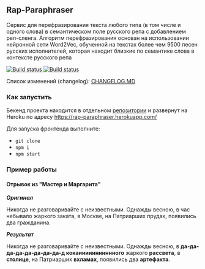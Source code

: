 ## Rap-Paraphraser

Сервис для перефразирования текста любого типа (в том числе и одного слова) в семантическом поле русского репа с 
добавлением реп-сленга. Алгоритм перефразирования основан на использовании нейронной сети Word2Vec, обученной на 
текстах более чем 9500 песен русских исполнителей, которая находит близкие по семантике слова в контексте русского репа

<a href="https://github.com/nikitaodnorob/rap-paraphraser">
  <img alt="Build status" src="https://github.com/nikitaodnorob/rap-paraphraser/workflows/Build/badge.svg">
  <img alt="Build status" src="https://github.com/nikitaodnorob/rap-paraphraser/workflows/Test/badge.svg">
</a><br/>

Список изменений (changelog): [CHANGELOG.MD](https://github.com/nikitaodnorob/rap-paraphraser/blob/master/CHANGELOG.md)

### Как запустить

Бекенд проекта находится в отдельном [репозитории](https://github.com/nikitaodnorob/rap-paraphraser-backend) и развернут на Heroku по адресу https://rap-paraphraser.herokuapp.com/

Для запуска фронтенда выполните:
* `git clone`
* `npm i`
* `npm start`

### Пример работы

#### Отрывок из "Мастер и Маргарита"

_**Оригинал**_

Никогда не разговаривайте с неизвестными. Однажды весною, в час небывало жаркого заката, в Москве, 
на Патриарших прудах, появились два гражданина.

_**Результат**_

Никогда не разговаривайте с неизвестными. Однажды весною, в **да-да-да-да-да-да-да-да-д кокаииииинннннного** жаркого 
**рассвета**, в **столице**, на Патриарших **вхламах**, появились два **артефакта**.
